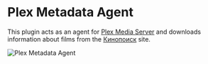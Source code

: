 # Plex Metadata Agent
This plugin acts as an agent for [Plex Media Server](https://plex.tv) and downloads information about films from the [Кинопоиск](https://www.kinopoisk.ru/) site.

![Plex Metadata Agent](https://sun9-62.userapi.com/impg/yCysf_CJZF9SqA9HqJ0H2Q7J0sPcZW5QOfIXOw/Wvmg8P6yYgc.jpg?size=579x930&quality=96&proxy=1&sign=76935c483ed142dccf644c4c2a77259e&type=album "This plugin acts as an agent for Plex Media Server and downloads information about films from the Кинопоиск site.")
